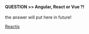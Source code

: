 #### QUESTION >> Angular, React or Vue ?!

the answer will put here in future!

[Reactjs](reactjs/README.md)
